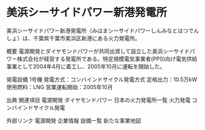 # 美浜シーサイドパワー新港発電所

美浜シーサイドパワー新港発電所（みはまシーサイドパワーしんみなとはつでんしょ）は、千葉県千葉市美浜区新港にある火力発電所。

概要
電源開発とダイヤモンドパワーが共同出資して設立した美浜シーサイドパワー株式会社が経営する発電所である。特定規模電気事業者(PPS)向け電気供給事業として2004年4月に着工し、2005年10月に運転を開始した。

発電設備
1号機
発電方式：コンバインドサイクル発電方式
定格出力：10.5万kW
使用燃料：LNG
営業運転開始：2005年10月

出典
関連項目
電源開発
ダイヤモンドパワー
日本の火力発電所一覧
火力発電
コンバインドサイクル発電

外部リンク
電源開発 企業情報 設備一覧 新たな事業地図